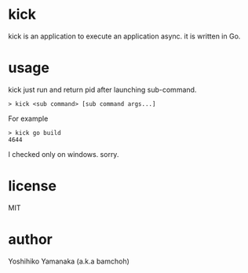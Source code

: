 # kick
kick is an application to execute an application async. it is written in Go.

# usage
kick just run and return pid after launching sub-command.

```
> kick <sub command> [sub command args...]
```

For example
```
> kick go build
4644

```

I checked only on windows. sorry.

# license

MIT

# author

Yoshihiko Yamanaka (a.k.a bamchoh)

